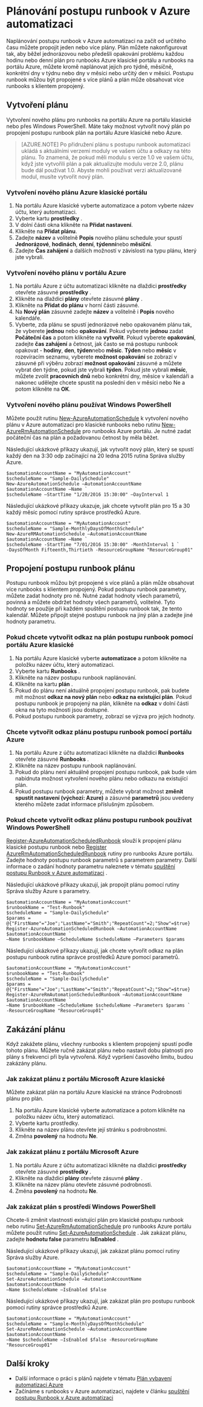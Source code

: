<properties 
   pageTitle="Plánování postupu runbook v Azure automatizaci | Microsoft Azure"
   description="Popisuje, jak chcete vytvořit plán v Azure automatizaci tak, aby automaticky vyjít postupu runbook v určitou dobu nebo na plán opakování."
   services="automation"
   documentationCenter=""
   authors="mgoedtel"
   manager="jwhit"
   editor="tysonn" />
<tags 
   ms.service="automation"
   ms.devlang="na"
   ms.topic="article"
   ms.tgt_pltfrm="na"
   ms.workload="infrastructure-services"
   ms.date="08/05/2016"
   ms.author="bwren" />

# <a name="scheduling-a-runbook-in-azure-automation"></a>Plánování postupu runbook v Azure automatizaci

Naplánování postupu runbook v Azure automatizaci na začít od určitého času můžete propojit jeden nebo více plány. Plán můžete nakonfigurovat tak, aby běžel jednorázovou nebo předešli opakování problému každou hodinu nebo denní plán pro runbooks Azure klasické portálu a runbooks na portálu Azure, můžete kromě naplánovat jejich pro týdně, měsíčně, konkrétní dny v týdnu nebo dny v měsíci nebo určitý den v měsíci.  Postupu runbook můžou být propojené s více plánů a plán může obsahovat více runbooks s klientem propojený.


## <a name="creating-a-schedule"></a>Vytvoření plánu

Vytvoření nového plánu pro runbooks na portálu Azure na portálu klasické nebo přes Windows PowerShell. Máte taky možnost vytvořit nový plán po propojení postupu runbook plán na portálu Azure klasické nebo Azure.

>[AZURE.NOTE] Po přidružení plánu s postupu runbook automatizaci ukládá s aktuálními verzemi moduly ve vašem účtu a odkazy na této plánu.  To znamená, že pokud měli modulu s verze 1.0 ve vašem účtu, když jste vytvořili plán a pak aktualizujte modulu verze 2.0, plánu bude dál používat 1.0.  Abyste mohli používat verzi aktualizované modul, musíte vytvořit nový plán. 

### <a name="to-create-a-new-schedule-in-the-azure-classic-portal"></a>Vytvoření nového plánu Azure klasické portálu

1. Na portálu Azure klasické vyberte automatizace a potom vyberte název účtu, který automatizaci.
1. Vyberte kartu **prostředky** .
1. V dolní části okna klikněte na **Přidat nastavení**.
1. Klikněte na **Přidat plánu**.
1. Zadejte **název** a volitelně **Popis** nového plánu schedule.your spustí **Jednorázové**, **hodinách**, **denní**, **týdenní**nebo **měsíční**.
1. Zadejte **Čas zahájení** a dalších možností v závislosti na typu plánu, který jste vybrali.

### <a name="to-create-a-new-schedule-in-the-azure-portal"></a>Vytvoření nového plánu v portálu Azure

1. Na portálu Azure z účtu automatizaci klikněte na dlaždici **prostředky** otevřete zásuvné **prostředky** .
2. Klikněte na dlaždici **plány** otevřete zásuvné **plány** .
3. Klikněte na **Přidat do plánu** v horní části zásuvné.
4. Na **Nový plán** zásuvné zadejte **název** a volitelně i **Popis** nového kalendáře.
5. Vyberte, zda plánu se spustí jednorázové nebo opakovaném plánu tak, že vyberete **jednou** nebo **opakování**.  Pokud vyberete **jednou** zadat **Počáteční čas** a potom klikněte na **vytvořit**.  Pokud vyberete **opakování**, zadejte **čas zahájení** a četnost, jak často se má postupu runbook opakovat - **hodiny**, **den**, **týden**nebo **měsíc**.  **Týden** nebo **měsíc** v rozevíracím seznamu, vyberete **možnost opakování** se zobrazí v zásuvné při výběru zobrazí **možnost opakování** zásuvné a můžete vybrat den týdne, pokud jste vybrali **týden**.  Pokud jste vybrali **měsíc**, můžete zvolit **pracovních dnů** nebo konkrétní dny, měsíce v kalendáři a nakonec udělejte chcete spustit na poslední den v měsíci nebo Ne a potom klikněte na **OK**.   

### <a name="to-create-a-new-schedule-with-windows-powershell"></a>Vytvoření nového plánu používat Windows PowerShell

Můžete použít rutinu [New-AzureAutomationSchedule](http://msdn.microsoft.com/library/azure/dn690271.aspx) k vytvoření nového plánu v Azure automatizaci pro klasické runbooks nebo rutinu [New-AzureRmAutomationSchedule](https://msdn.microsoft.com/library/mt603577.aspx) pro runbooks Azure portálu. Je nutné zadat počáteční čas na plán a požadovanou četnost by měla běžet.

Následující ukázkové příkazy ukazují, jak vytvořit nový plán, který se spustí každý den na 3:30 odp začínající na 20 ledna 2015 rutina Správa služby Azure.

    $automationAccountName = "MyAutomationAccount"
    $scheduleName = "Sample-DailySchedule"
    New-AzureAutomationSchedule –AutomationAccountName $automationAccountName –Name `
    $scheduleName –StartTime "1/20/2016 15:30:00" –DayInterval 1

Následující ukázkové příkazy ukazuje, jak chcete vytvořit plán pro 15 a 30 každý měsíc pomocí rutiny správce prostředků Azure.

    $automationAccountName = "MyAutomationAccount"
    $scheduleName = "Sample-MonthlyDaysOfMonthSchedule"
    New-AzureRMAutomationSchedule –AutomationAccountName $automationAccountName –Name `
    $scheduleName -StartTime "7/01/2016 15:30:00" -MonthInterval 1 `
    -DaysOfMonth Fifteenth,Thirtieth -ResourceGroupName "ResourceGroup01"
    

## <a name="linking-a-schedule-to-a-runbook"></a>Propojení postupu runbook plánu

Postupu runbook můžou být propojené s více plánů a plán může obsahovat více runbooks s klientem propojený. Pokud postupu runbook parametry, můžete zadat hodnoty pro ně. Nutné zadat hodnoty všech parametrů, povinná a můžete obdržet hodnoty všech parametrů, volitelné.  Tyto hodnoty se použije při každém spuštění postupu runbook tak, že tento kalendář.  Můžete připojit stejné postupu runbook na jiný plán a zadejte jiné hodnoty parametru.


### <a name="to-link-a-schedule-to-a-runbook-with-the-azure-classic-portal"></a>Pokud chcete vytvořit odkaz na plán postupu runbook pomocí portálu Azure klasické

1. Na portálu Azure klasické vyberte **automatizace** a potom klikněte na položku název účtu, který automatizaci.
2. Vyberte kartu **Runbooks** .
3. Klikněte na název postupu runbook naplánování.
4. Klikněte na kartu **plán** .
5. Pokud do plánu není aktuálně propojení postupu runbook, pak budete mít možnost **odkaz na nový plán** nebo **odkaz na existující plán**.  Pokud postupu runbook je propojený na plán, klikněte na **odkaz** v dolní části okna na tyto možnosti jsou dostupné.
6. Pokud postupu runbook parametry, zobrazí se výzva pro jejich hodnoty.  

### <a name="to-link-a-schedule-to-a-runbook-with-the-azure-portal"></a>Chcete vytvořit odkaz plánu postupu runbook pomocí portálu Azure

1. Na portálu Azure z účtu automatizaci klikněte na dlaždici **Runbooks** otevřete zásuvné **Runbooks** .
2. Klikněte na název postupu runbook naplánování.
3. Pokud do plánu není aktuálně propojení postupu runbook, pak bude vám nabídnuta možnost vytvoření nového plánu nebo odkazu na existující plán.  
4. Pokud postupu runbook parametry, můžete vybrat možnost **změnit spustit nastavení (výchozí: Azure)** a zásuvné **parametrů** jsou uvedeny kterého můžete zadat informace příslušným způsobem.  

### <a name="to-link-a-schedule-to-a-runbook-with-windows-powershell"></a>Pokud chcete vytvořit odkaz plánu postupu runbook používat Windows PowerShell

[Register-AzureAutomationScheduledRunbook](http://msdn.microsoft.com/library/azure/dn690265.aspx) slouží k propojení plánu klasické postupu runbook nebo [Register AzureRmAutomationScheduledRunbook](https://msdn.microsoft.com/library/mt603575.aspx) rutiny pro runbooks Azure portálu.  Zadejte hodnoty postupu runbook parametrů s parametrem parametry. Další informace o zadání hodnoty parametru naleznete v tématu [spuštění postupu Runbook v Azure automatizaci](automation-starting-a-runbook.md) .

Následující ukázkové příkazy ukazují, jak propojit plánu pomocí rutiny Správa služby Azure s parametry.

    $automationAccountName = "MyAutomationAccount"
    $runbookName = "Test-Runbook"
    $scheduleName = "Sample-DailySchedule"
    $params = @{"FirstName"="Joe";"LastName"="Smith";"RepeatCount"=2;"Show"=$true}
    Register-AzureAutomationScheduledRunbook –AutomationAccountName $automationAccountName `
    –Name $runbookName –ScheduleName $scheduleName –Parameters $params

Následující ukázkové příkazy ukazují, jak chcete vytvořit odkaz na plán postupu runbook rutina správce prostředků Azure pomocí parametrů.

    $automationAccountName = "MyAutomationAccount"
    $runbookName = "Test-Runbook"
    $scheduleName = "Sample-DailySchedule"
    $params = @{"FirstName"="Joe";"LastName"="Smith";"RepeatCount"=2;"Show"=$true}
    Register-AzureRmAutomationScheduledRunbook –AutomationAccountName $automationAccountName `
    –Name $runbookName –ScheduleName $scheduleName –Parameters $params `
    -ResourceGroupName "ResourceGroup01"

## <a name="disabling-a-schedule"></a>Zakázání plánu

Když zakážete plánu, všechny runbooks s klientem propojený spustí podle tohoto plánu. Můžete ručně zakázat plánu nebo nastavit dobu platnosti pro plány s frekvenci při byla vytvořená. Když vypršení časového limitu, budou zakázány plánu.

### <a name="to-disable-a-schedule-from-the-azure-classic-portal"></a>Jak zakázat plánu z portálu Microsoft Azure klasické

Můžete zakázat plán na portálu Azure klasické na stránce Podrobnosti plánu pro plán.

1. Na portálu Azure klasické vyberte automatizace a potom klikněte na položku název účtu, který automatizaci.
1. Vyberte kartu prostředky.
1. Klikněte na název plánu otevřete její stránku s podrobnostmi.
2. Změna **povolený** na hodnotu **Ne**.

### <a name="to-disable-a-schedule-from-the-azure-portal"></a>Jak zakázat plánu z portálu Microsoft Azure

1. Na portálu Azure z účtu automatizaci klikněte na dlaždici **prostředky** otevřete zásuvné **prostředky** .
2. Klikněte na dlaždici **plány** otevřete zásuvné **plány** .
2. Klikněte na název plánu otevřete zásuvné podrobnosti.
3. Změna **povolený** na hodnotu **Ne**.

### <a name="to-disable-a-schedule-with-windows-powershell"></a>Jak zakázat plán s prostředí Windows PowerShell

Chcete-li změnit vlastnosti existující plán pro klasické postupu runbook nebo rutinu [Set-AzureRmAutomationSchedule](https://msdn.microsoft.com/library/mt603566.aspx) pro runbooks Azure portálu můžete použít rutinu [Set-AzureAutomationSchedule](http://msdn.microsoft.com/library/azure/dn690270.aspx) . Jak zakázat plánu, zadejte **hodnotu false** parametru **IsEnabled** .

Následující ukázkové příkazy ukazují, jak zakázat plánu pomocí rutiny Správa služby Azure.

    $automationAccountName = "MyAutomationAccount"
    $scheduleName = "Sample-DailySchedule"
    Set-AzureAutomationSchedule –AutomationAccountName $automationAccountName `
    –Name $scheduleName –IsEnabled $false

Následující ukázkové příkazy ukazují, jak zakázat plán pro postupu runbook pomocí rutiny správce prostředků Azure.

    $automationAccountName = "MyAutomationAccount"
    $scheduleName = "Sample-MonthlyDaysOfMonthSchedule"
    Set-AzureRmAutomationSchedule –AutomationAccountName $automationAccountName `
    –Name $scheduleName –IsEnabled $false -ResourceGroupName "ResourceGroup01"


## <a name="next-steps"></a>Další kroky

- Další informace o práci s plánů najdete v tématu [Plán vybavení automatizaci Azure](http://msdn.microsoft.com/library/azure/dn940016.aspx)
- Začínáme s runbooks v Azure automatizaci, najdete v článku [spuštění postupu Runbook v Azure automatizaci](automation-starting-a-runbook.md) 